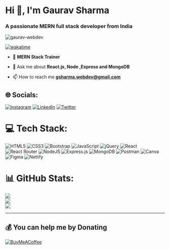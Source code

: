 <h1 align="left">Hi 👋, I'm Gaurav Sharma</h1>
<h3 align="left">A passionate MERN full stack developer from India</h3>

<p align="left"> <img src="https://komarev.com/ghpvc/?username=gaurav-webdev&label=Profile%20views&color=0e75b6&style=flat" alt="gaurav-webdev" /> </p>

[![wakatime](https://wakatime.com/badge/user/bdf134ff-a7d6-4b96-b70f-a5906df334a8.svg)](https://wakatime.com/@bdf134ff-a7d6-4b96-b70f-a5906df334a8)

- 🌱 **MERN Stack Trainer**

- 💬 Ask me about **React.js, Node ,Express and MongoDB**

- 📫 How to reach me **gsharma.webdev@gmail.com**


## 🌐 Socials:
[![Instagram](https://img.shields.io/badge/Instagram-%23E4405F.svg?logo=Instagram&logoColor=white)](https://instagram.com/gaurav.webdev) [![LinkedIn](https://img.shields.io/badge/LinkedIn-%230077B5.svg?logo=linkedin&logoColor=white)](https://linkedin.com/in/Gaurav7Sharma ) [![Twitter](https://img.shields.io/badge/Twitter-%231DA1F2.svg?logo=Twitter&logoColor=white)](https://twitter.com/Gaurav7offici4l ) 

# 💻 Tech Stack:
![HTML5](https://img.shields.io/badge/html5-%23E34F26.svg?style=for-the-badge&logo=html5&logoColor=white) ![CSS3](https://img.shields.io/badge/css3-%231572B6.svg?style=for-the-badge&logo=css3&logoColor=white) ![Bootstrap](https://img.shields.io/badge/bootstrap-%23563D7C.svg?style=for-the-badge&logo=bootstrap&logoColor=white) ![JavaScript](https://img.shields.io/badge/javascript-%23323330.svg?style=for-the-badge&logo=javascript&logoColor=%23F7DF1E) ![jQuery](https://img.shields.io/badge/jquery-%230769AD.svg?style=for-the-badge&logo=jquery&logoColor=white) ![React](https://img.shields.io/badge/react-%2320232a.svg?style=for-the-badge&logo=react&logoColor=%2361DAFB) ![React Router](https://img.shields.io/badge/React_Router-CA4245?style=for-the-badge&logo=react-router&logoColor=white) ![NodeJS](https://img.shields.io/badge/node.js-6DA55F?style=for-the-badge&logo=node.js&logoColor=white) ![Express.js](https://img.shields.io/badge/express.js-%23404d59.svg?style=for-the-badge&logo=express&logoColor=%2361DAFB) ![MongoDB](https://img.shields.io/badge/MongoDB-%234ea94b.svg?style=for-the-badge&logo=mongodb&logoColor=white) ![Postman](https://img.shields.io/badge/Postman-FF6C37?style=for-the-badge&logo=postman&logoColor=white) ![Canva](https://img.shields.io/badge/Canva-%2300C4CC.svg?style=for-the-badge&logo=Canva&logoColor=white) 	![Figma](https://img.shields.io/badge/figma-%23F24E1E.svg?style=for-the-badge&logo=figma&logoColor=white) ![Netlify](https://img.shields.io/badge/netlify-%23000000.svg?style=for-the-badge&logo=netlify&logoColor=#00C7B7)
# 📊 GitHub Stats:
![](https://github-readme-stats.vercel.app/api?username=Gaurav-WebDev&theme=dark&hide_border=false&include_all_commits=false&count_private=false)<br/>
![](https://github-readme-streak-stats.herokuapp.com/?user=Gaurav-WebDev&theme=dark&hide_border=false)<br/>
![](https://github-readme-stats.vercel.app/api/top-langs/?username=Gaurav-WebDev&theme=dark&hide_border=false&include_all_commits=false&count_private=false&layout=compact)

---


  ## 💰 You can help me by Donating
  [![BuyMeACoffee](https://img.shields.io/badge/Buy%20Me%20a%20Coffee-ffdd00?style=for-the-badge&logo=buy-me-a-coffee&logoColor=black)](https://buymeacoffee.com/gsharmawebf) 

  
<!-- Proudly created with GPRM ( https://gprm.itsvg.in ) -->
